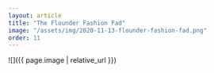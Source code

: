 ```yaml
---
layout: article
title: "The Flounder Fashion Fad"
image: "/assets/img/2020-11-13-flounder-fashion-fad.png"
order: 11
---
```


![]({{ page.image | relative_url }})
